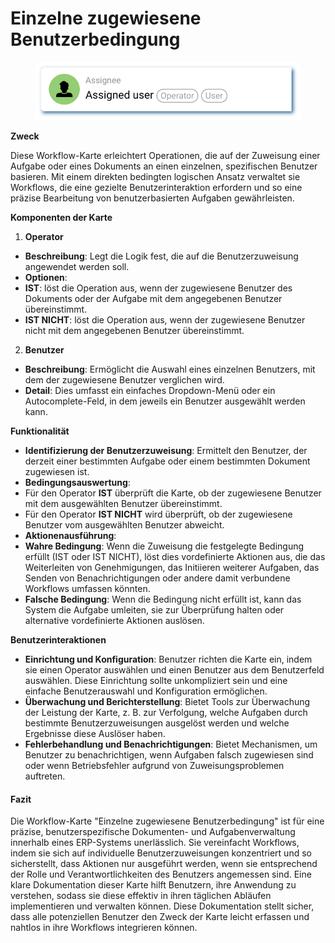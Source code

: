 # Einzelne zugewiesene Benutzerbedingung

<figure><img src="../../../.gitbook/assets/userlmn_77e991cee96598023f9a3ac7ad230e50.png" alt=""><figcaption></figcaption></figure>

**Zweck**

Diese Workflow-Karte erleichtert Operationen, die auf der Zuweisung einer Aufgabe oder eines Dokuments an einen einzelnen, spezifischen Benutzer basieren. Mit einem direkten bedingten logischen Ansatz verwaltet sie Workflows, die eine gezielte Benutzerinteraktion erfordern und so eine präzise Bearbeitung von benutzerbasierten Aufgaben gewährleisten.

**Komponenten der Karte**

1. **Operator**
* **Beschreibung**: Legt die Logik fest, die auf die Benutzerzuweisung angewendet werden soll.
* **Optionen**:
* **IST**: löst die Operation aus, wenn der zugewiesene Benutzer des Dokuments oder der Aufgabe mit dem angegebenen Benutzer übereinstimmt.
* **IST NICHT**: löst die Operation aus, wenn der zugewiesene Benutzer nicht mit dem angegebenen Benutzer übereinstimmt.
2. **Benutzer**
* **Beschreibung**: Ermöglicht die Auswahl eines einzelnen Benutzers, mit dem der zugewiesene Benutzer verglichen wird.
* **Detail**: Dies umfasst ein einfaches Dropdown-Menü oder ein Autocomplete-Feld, in dem jeweils ein Benutzer ausgewählt werden kann.

**Funktionalität**

* **Identifizierung der Benutzerzuweisung**: Ermittelt den Benutzer, der derzeit einer bestimmten Aufgabe oder einem bestimmten Dokument zugewiesen ist.
* **Bedingungsauswertung**:
* Für den Operator **IST** überprüft die Karte, ob der zugewiesene Benutzer mit dem ausgewählten Benutzer übereinstimmt.
* Für den Operator **IST NICHT** wird überprüft, ob der zugewiesene Benutzer vom ausgewählten Benutzer abweicht.
* **Aktionenausführung**:
* **Wahre Bedingung**: Wenn die Zuweisung die festgelegte Bedingung erfüllt (IST oder IST NICHT), löst dies vordefinierte Aktionen aus, die das Weiterleiten von Genehmigungen, das Initiieren weiterer Aufgaben, das Senden von Benachrichtigungen oder andere damit verbundene Workflows umfassen könnten.
* **Falsche Bedingung**: Wenn die Bedingung nicht erfüllt ist, kann das System die Aufgabe umleiten, sie zur Überprüfung halten oder alternative vordefinierte Aktionen auslösen.

**Benutzerinteraktionen**

* **Einrichtung und Konfiguration**: Benutzer richten die Karte ein, indem sie einen Operator auswählen und einen Benutzer aus dem Benutzerfeld auswählen. Diese Einrichtung sollte unkompliziert sein und eine einfache Benutzerauswahl und Konfiguration ermöglichen.
* **Überwachung und Berichterstellung**: Bietet Tools zur Überwachung der Leistung der Karte, z. B. zur Verfolgung, welche Aufgaben durch bestimmte Benutzerzuweisungen ausgelöst werden und welche Ergebnisse diese Auslöser haben.
* **Fehlerbehandlung und Benachrichtigungen**: Bietet Mechanismen, um Benutzer zu benachrichtigen, wenn Aufgaben falsch zugewiesen sind oder wenn Betriebsfehler aufgrund von Zuweisungsproblemen auftreten.

#### Fazit

Die Workflow-Karte "Einzelne zugewiesene Benutzerbedingung" ist für eine präzise, benutzerspezifische Dokumenten- und Aufgabenverwaltung innerhalb eines ERP-Systems unerlässlich. Sie vereinfacht Workflows, indem sie sich auf individuelle Benutzerzuweisungen konzentriert und so sicherstellt, dass Aktionen nur ausgeführt werden, wenn sie entsprechend der Rolle und Verantwortlichkeiten des Benutzers angemessen sind. Eine klare Dokumentation dieser Karte hilft Benutzern, ihre Anwendung zu verstehen, sodass sie diese effektiv in ihren täglichen Abläufen implementieren und verwalten können. Diese Dokumentation stellt sicher, dass alle potenziellen Benutzer den Zweck der Karte leicht erfassen und nahtlos in ihre Workflows integrieren können.
